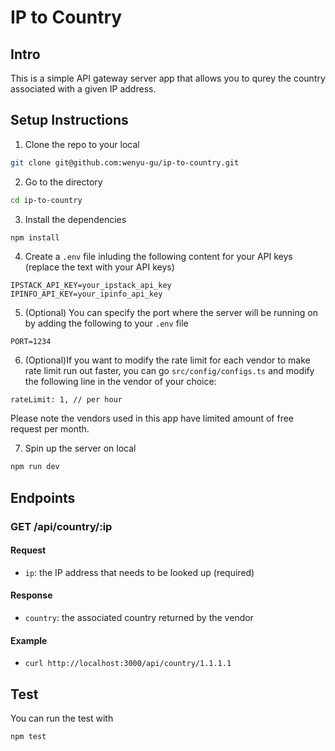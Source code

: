 # IP to Country

## Intro

This is a simple API gateway server app that allows you to qurey the country associated with a given IP address.

## Setup Instructions

1. Clone the repo to your local

```bash
git clone git@github.com:wenyu-gu/ip-to-country.git
```

2. Go to the directory

```bash
cd ip-to-country
```

3. Install the dependencies

```bash
npm install
```

4. Create a `.env` file inluding the following content for your API keys (replace the text with your API keys)

```
IPSTACK_API_KEY=your_ipstack_api_key
IPINFO_API_KEY=your_ipinfo_api_key
```

5. (Optional) You can specify the port where the server will be running on by adding the following to your `.env` file

```
PORT=1234
```

6. (Optional)If you want to modify the rate limit for each vendor to make rate limit run out faster, you can go `src/config/configs.ts` and modify the following line in the vendor of your choice:

```
rateLimit: 1, // per hour
```

Please note the vendors used in this app have limited amount of free request per month.

7. Spin up the server on local

```bash
npm run dev
```

## Endpoints

### GET /api/country/:ip

#### Request

- `ip`: the IP address that needs to be looked up (required)

#### Response

- `country`: the associated country returned by the vendor

#### Example

- `curl http://localhost:3000/api/country/1.1.1.1`

## Test

You can run the test with

```bash
npm test
```
